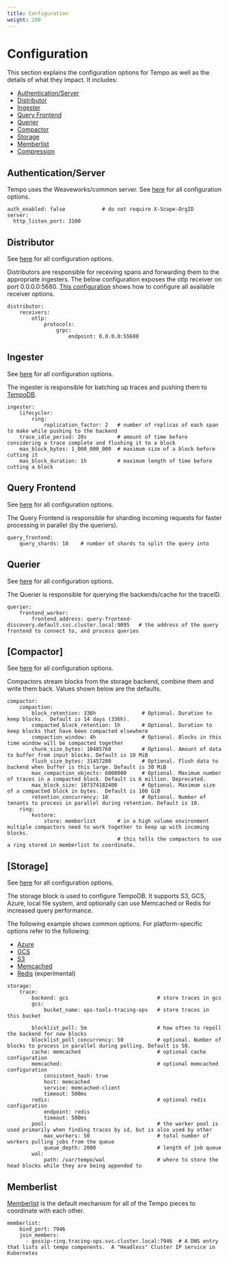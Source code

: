 ```yaml
---
title: Configuration
weight: 200
---
```


# Configuration

This section explains the configuration options for Tempo as well as the details of what they impact. It includes:

  - [Authentication/Server](#authenticationserver)
  - [Distributor](#distributor)
  - [Ingester](#ingester)
  - [Query Frontend](#queryfrontend)
  - [Querier](#querier)
  - [Compactor](#compactor)
  - [Storage](#storage)
  - [Memberlist](#memberlist)
  - [Compression](#compression)

## Authentication/Server
Tempo uses the Weaveworks/common server.  See [here](https://github.com/weaveworks/common/blob/master/server/server.go#L45) for all configuration options.

```
auth_enabled: false            # do not require X-Scope-OrgID
server:
  http_listen_port: 3100
```

## Distributor
See [here](https://github.com/grafana/tempo/blob/master/modules/distributor/config.go) for all configuration options.

Distributors are responsible for receiving spans and forwarding them to the appropriate ingesters.  The below configuration
exposes the otlp receiver on port 0.0.0.0:5680.  [This configuration](https://github.com/grafana/tempo/blob/master/example/docker-compose/etc/tempo-s3-minio.yaml) shows how to
configure all available receiver options.

```
distributor:
    receivers:
        otlp:
            protocols:
                grpc:
                    endpoint: 0.0.0.0:55680
```

## Ingester
See [here](https://github.com/grafana/tempo/blob/master/modules/ingester/config.go) for all configuration options.

The ingester is responsible for batching up traces and pushing them to [TempoDB](#storage).

```
ingester:
    lifecycler:
        ring:
            replication_factor: 2   # number of replicas of each span to make while pushing to the backend
    trace_idle_period: 20s          # amount of time before considering a trace complete and flushing it to a block
    max_block_bytes: 1_000_000_000  # maximum size of a block before cutting it
    max_block_duration: 1h          # maximum length of time before cutting a block
```

## Query Frontend
See [here](https://github.com/grafana/tempo/blob/master/modules/frontend/config.go) for all configuration options.

The Query Frontend is responsible for sharding incoming requests for faster processing in parallel (by the queriers).

```
query_frontend:
    query_shards: 10    # number of shards to split the query into
```

## Querier
See [here](https://github.com/grafana/tempo/blob/master/modules/querier/config.go) for all configuration options.

The Querier is responsible for querying the backends/cache for the traceID.

```
querier:
    frontend_worker:
        frontend_address: query-frontend-discovery.default.svc.cluster.local:9095   # the address of the query frontend to connect to, and process queries
```

## [Compactor]
See [here](https://github.com/grafana/tempo/blob/master/modules/compactor/config.go) for all configuration options.

Compactors stream blocks from the storage backend, combine them and write them back.  Values shown below are the defaults.

```
compactor:
    compaction:
        block_retention: 336h               # Optional. Duration to keep blocks.  Default is 14 days (336h).
        compacted_block_retention: 1h       # Optional. Duration to keep blocks that have been compacted elsewhere
        compaction_window: 4h               # Optional. Blocks in this time window will be compacted together
        chunk_size_bytes: 10485760          # Optional. Amount of data to buffer from input blocks. Default is 10 MiB
        flush_size_bytes: 31457280          # Optional. Flush data to backend when buffer is this large. Default is 30 MiB
        max_compaction_objects: 6000000     # Optional. Maximum number of traces in a compacted block. Default is 6 million. Deprecated.
        max_block_size: 107374182400        # Optional. Maximum size of a compacted block in bytes.  Default is 100 GiB
        retention_concurrency: 10           # Optional. Number of tenants to process in parallel during retention. Default is 10.
    ring:
        kvstore:
            store: memberlist       # in a high volume environment multiple compactors need to work together to keep up with incoming blocks.
                                    # this tells the compactors to use a ring stored in memberlist to coordinate.
```

## [Storage]
See [here](https://github.com/grafana/tempo/blob/master/tempodb/config.go) for all configuration options.

The storage block is used to configure TempoDB. It supports S3, GCS, Azure, local file system, and optionally can use Memcached or Redis for increased query performance.  

The following example shows common options.  For platform-specific options refer to the following:
* [Azure](azure/)
* [GCS](gcs/)
* [S3](s3/)
* [Memcached](memcached/)
* [Redis](redis/) (experimental)

```
storage:
    trace:
        backend: gcs                             # store traces in gcs
        gcs:
            bucket_name: ops-tools-tracing-ops   # store traces in this bucket

        blocklist_poll: 5m                       # how often to repoll the backend for new blocks
        blocklist_poll_concurrency: 50           # optional. Number of blocks to process in parallel during polling. Default is 50.
        cache: memcached                         # optional cache configuration
        memcached:                               # optional memcached configuration
            consistent_hash: true
            host: memcached
            service: memcached-client
            timeout: 500ms
        redis:                                   # optional redis configuration 
            endpoint: redis
            timeout: 500ms
        pool:                                    # the worker pool is used primarily when finding traces by id, but is also used by other
            max_workers: 50                      # total number of workers pulling jobs from the queue
            queue_depth: 2000                    # length of job queue
        wal:
            path: /var/tempo/wal                 # where to store the head blocks while they are being appended to
```

## Memberlist
[Memberlist](https://github.com/hashicorp/memberlist) is the default mechanism for all of the Tempo pieces to coordinate with each other.

```
memberlist:
    bind_port: 7946
    join_members:
      - gossip-ring.tracing-ops.svc.cluster.local:7946  # A DNS entry that lists all tempo components.  A "Headless" Cluster IP service in Kubernetes
```
